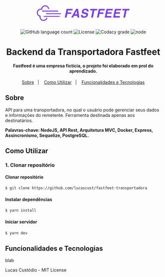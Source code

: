 <h1 align="center">
  <img alt="Fastfeet" title="Fastfeet" src=".github/logo.png" width="300px" />
</h1>

<p align="center">
  <img alt="GitHub language count" src="https://img.shields.io/github/languages/top/lucascust/fastfeed-backend-transportadora?color=%2304D361">
  <img alt="License" src="https://img.shields.io/badge/license-MIT-%2304D361">
  <img alt="Codacy grade" src="https://img.shields.io/codacy/grade/70c8e79c83b442278f6c276ebf117ae4.svg">
  <img alt="node" src="https://img.shields.io/node/v/yarn">
</p>


<h1 align="center"> Backend da Transportadora Fastfeet </h1>

<h4 align="center">Fastfeed é uma empresa fictícia, o projeto foi elaborado em prol do aprendizado. </h4>


<p align="center">
  <a href="#sobre">Sobre</a>&nbsp;&nbsp;&nbsp;|&nbsp;&nbsp;&nbsp;
  <a href="#como-utilizar">Como Utilizar</a>&nbsp;&nbsp;&nbsp;|&nbsp;&nbsp;&nbsp;
  <a href="#funcionalidades-e-tecnologias">Funcionalidades e Tecnologias</a>
</p>

## Sobre

API para uma transportadora, no qual o usuário pode gerenciar seus dados e informações do remetente. Ferramenta destinada apenas aos destinatários.

**Palavras-chave: NodeJS, API Rest, Arquitetura MVC, Docker, Express, Assincronismo, Sequelize, PostgreSQL.**

## Como Utilizar

### 1. Clonar repositório

#### Clonar repositório
```zsh
$ git clone https://github.com/lucascust/fastfeet-transportadora
```
#### Instalar dependências
```zsh
$ yarn install
```
#### Iniciar servidor
```zsh
$ yarn dev
```

## Funcionalidades e Tecnologias
blab


Lucas Custódio - MIT License
